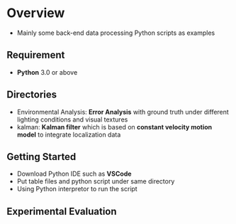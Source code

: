 # Overview

* Mainly some back-end data processing Python scripts as examples

## Requirement

* __Python__ 3.0 or above

## Directories

* Environmental Analysis: __Error Analysis__ with ground truth under different lighting conditions and visual textures
* kalman: __Kalman filter__ which is based on __constant velocity motion model__ to integrate localization data

## Getting Started

* Download Python IDE such as __VSCode__
* Put table files and python script under same directory
* Using Python interpretor to run the script

## Experimental Evaluation
